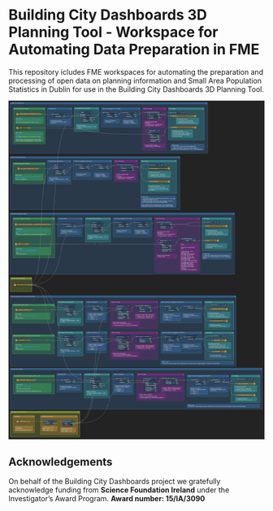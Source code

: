 # Building City Dashboards 3D Planning Tool - Workspace for Automating Data Preparation in FME

This repository icludes FME workspaces for automating the preparation and processing of open data on planning information and Small Area Population Statistics in Dublin for use in the Building City Dashboards 3D Planning Tool.

![BCD_3D_Planning_Open_Data_Layer_Workspace](images/BCD_3D_Planning_Open_Data_Layer_Workspace.PNG)

## Acknowledgements
On behalf of the Building City Dashboards project we gratefully acknowledge funding from **Science Foundation Ireland** under the Investigator’s Award Program. **Award number: 15/IA/3090**

